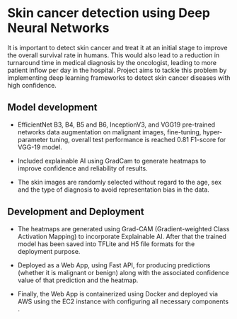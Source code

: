 # Skin cancer detection using Deep Neural Networks

It is important to detect skin cancer and treat it at an initial stage to improve the overall survival rate in humans. This would also lead to a reduction in turnaround time in medical diagnosis by the oncologist, leading to more patient inflow per day in the hospital.
Project aims to tackle this problem by implementing deep learning frameworks to detect skin cancer diseases with high confidence.

## Model development
* EfficientNet B3, B4, B5 and B6, InceptionV3, and VGG19 pre-trained networks data augmentation on malignant images, fine-tuning, hyper-parameter tuning, overall test performance is reached 0.81 F1-score for VGG-19 model.

* Included explainable AI using GradCam to generate heatmaps to improve confidence and reliability of results.

* The skin images are randomly selected without regard to the age, sex and the type of diagnosis to avoid representation bias in the data.

## Development and Deployment

* The heatmaps are generated using Grad-CAM (Gradient-weighted Class Activation Mapping) to incorporate Explainable AI. After that the trained model has been saved into TFLite  and H5 file formats for the deployment purpose. 

* Deployed as a Web App, using Fast API, for producing predictions (whether it is malignant or benign) along with the associated confidence value of that prediction and the heatmap.

* Finally, the Web App is containerized using Docker and deployed via AWS using the EC2 instance with configuring all necessary components . 
